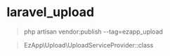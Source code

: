 # laravel_upload

> php artisan vendor:publish --tag=ezapp_upload 

> EzApp\Upload\UploadServiceProvider::class
